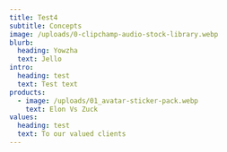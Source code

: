 ```yaml
---
title: Test4
subtitle: Concepts
image: /uploads/0-clipchamp-audio-stock-library.webp
blurb:
  heading: Yowzha
  text: Jello
intro:
  heading: test
  text: Test text
products:
  - image: /uploads/01_avatar-sticker-pack.webp
    text: Elon Vs Zuck
values:
  heading: test
  text: To our valued clients
---
```

